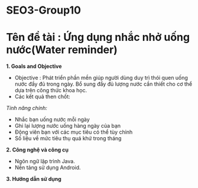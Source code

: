 # SEO3-Group10
# Tên đề tài : Ứng dụng nhắc nhở uống nước(Water reminder)

**1. Goals and Objective**
* Objective : Phát triển phần mền giúp người dùng duy trì thói quen uống nước đầy đủ trong ngày. Bổ sung đầy đủ lượng nước cần thiết cho cơ thể dựa trên công thức khoa học.
* Các kết quả then chốt: 

*Tính năng chính:*
  * Nhắc bạn uống nước mỗi ngày
  * Ghi lại lượng nước uống hàng ngày của bạn
  * Động viên bạn với các mục tiêu có thể tùy chỉnh
  * Số liệu về mức tiêu thụ quá khứ trong tháng


**2. Công nghệ và công cụ**
* Ngôn ngữ lập trình Java.
* Nền tảng sử dụng Android.

**3. Hướng dẫn sử dụng**
